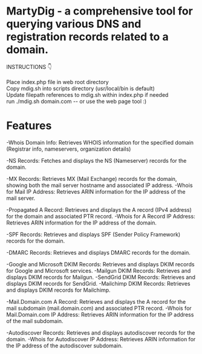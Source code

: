 # MartyDig - a comprehensive tool for querying various DNS and registration records related to a domain.
INSTRUCTIONS 👇 <br><br>
Place index.php file in web root directory<br>
Copy mdig.sh into scripts directory (usr/local/bin is default)<br>
Update filepath references to mdig.sh within index.php if needed<br>
run ./mdig.sh domain.com -- or use the web page tool :)

# Features<br>
-Whois Domain Info: Retrieves WHOIS information for the specified domain (Registrar info, nameservers, organization details)

-NS Records: Fetches and displays the NS (Nameserver) records for the domain.

-MX Records: Retrieves MX (Mail Exchange) records for the domain, showing both the mail server hostname and associated IP address.
-Whois for Mail IP Address: Retrieves ARIN information for the IP address of the mail server.

-Propagated A Record: Retrieves and displays the A record (IPv4 address) for the domain and associated PTR record.
-Whois for A Record IP Address: Retrieves ARIN information for the IP address of the domain.

-SPF Records: Retrieves and displays SPF (Sender Policy Framework) records for the domain.

-DMARC Records: Retrieves and displays DMARC records for the domain.

-Google and Microsoft DKIM Records: Retrieves and displays DKIM records for Google and Microsoft services.
-Mailgun DKIM Records: Retrieves and displays DKIM records for Mailgun.
-SendGrid DKIM Records: Retrieves and displays DKIM records for SendGrid.
-Mailchimp DKIM Records: Retrieves and displays DKIM records for Mailchimp.

-Mail.Domain.com A Record: Retrieves and displays the A record for the mail subdomain (mail.domain.com) and associated PTR record.
-Whois for Mail.Domain.com IP Address: Retrieves ARIN information for the IP address of the mail subdomain.

-Autodiscover Records: Retrieves and displays autodiscover records for the domain.
-Whois for Autodiscover IP Address: Retrieves ARIN information for the IP address of the autodiscover subdomain.

